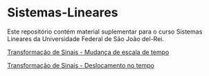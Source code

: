# Sistemas-Lineares

Este repositório contém material suplementar para o curso Sistemas Lineares da Universidade Federal de São João del-Rei.

[Transformação de Sinais - Mudança de escala de tempo](https://github.com/lacerdamj/Sistemas-Lineares/blob/bdf61a927ded606a4ec34d504adb71c2d3c0b871/transfsinalescala.ipynb)


[Transformação de Sinais - Deslocamento no tempo](https://github.com/lacerdamj/Sistemas-Lineares/blob/9bff571254f0b87cdf6ba21df0b0537cbefcb6ef/transfsinaldesloc.ipynb)

